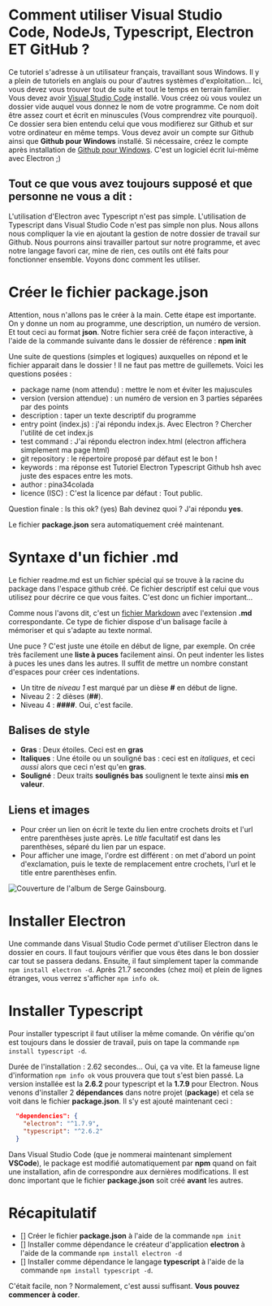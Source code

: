 # Comment utiliser Visual Studio Code, NodeJs, Typescript, Electron ET GitHub ? 

Ce tutoriel s'adresse à un utilisateur français, travaillant sous Windows. Il y a plein de tutoriels en anglais ou pour d'autres systèmes d'exploitation... Ici, vous devez vous trouver tout de suite et tout le temps en terrain familier. 
Vous devez avoir [Visual Studio Code](https://code.visualstudio.com/) installé. Vous créez où vous voulez un dossier vide auquel vous donnez le nom de votre programme. Ce nom doit être assez court et écrit en minuscules (Vous comprendrez vite pourquoi). Ce dossier sera bien entendu celui que vous modifierez sur Github et sur votre ordinateur en même temps.
Vous devez avoir un compte sur Github ainsi que **Github pour Windows** installé. Si nécessaire, créez le compte après installation de [Github pour Windows](https://desktop.github.com/). C'est un logiciel écrit lui-même avec Electron ;) 

## Tout ce que vous avez toujours supposé et que personne ne vous a dit :

L'utilisation d'Electron avec Typescript n'est pas simple. L'utilisation de Typescript dans Visual Studio Code n'est pas simple non plus. Nous allons nous compliquer la vie en ajoutant la gestion de notre dossier de travail sur Github. Nous pourrons ainsi travailler partout sur notre programme, et avec notre langage favori car, mine de rien, ces outils ont été faits pour fonctionner ensemble. Voyons donc comment les utiliser.

# Créer le fichier __package.json__

Attention, nous n'allons pas le créer à la main. Cette étape est importante. On y donne un nom au programme, une description, un numéro de version. Et tout ceci au format **json**. Notre fichier sera créé de façon interactive, à l'aide de la commande suivante dans le dossier de référence : **npm init**
 
 Une suite de questions (simples et logiques) auxquelles on répond et le fichier apparait dans le dossier ! 
 Il ne faut pas mettre de guillemets. Voici les questions posées :
 - package name (nom attendu) : mettre le nom et éviter les majuscules
 - version (version attendue) : un numéro de version en 3 parties séparées par des points
 - description : taper un texte descriptif du programme
 - entry point (index.js) : j'ai répondu index.js. Avec Electron ? Chercher l'utilité de cet index.js
 - test command : J'ai répondu electron index.html (electron affichera simplement ma page html)
 - git repository : le répertoire proposé par défaut est le bon !
 - keywords : ma réponse est Tutoriel Electron Typescript Github hsh avec juste des espaces entre les mots.
 - author : pina34colada
 - licence (ISC) : C'est la licence par défaut : Tout public.
 
Question finale : Is this ok? (yes) Bah devinez quoi ? J'ai répondu __yes__.

Le fichier **package.json** sera automatiquement créé maintenant.

# Syntaxe d'un fichier .md 
 
Le fichier readme.md est un fichier spécial qui se trouve à la racine du package dans l'espace github créé. Ce fichier descriptif est celui que vous utilisez pour décrire ce que vous faites. C'est donc un fichier important... 

Comme nous l'avons dit, c'est un [fichier Markdown](https://fr.wikipedia.org/wiki/Markdown) avec l'extension **.md** correspondante. Ce type de fichier dispose d'un balisage facile à mémoriser et qui s'adapte au texte normal. 
 
Une puce ? C'est juste une étoile en début de ligne, par exemple. On crée très facilement une **liste à puces** facilement ainsi. On peut indenter les listes à puces les unes dans les autres. Il suffit de mettre un nombre constant d'espaces pour créer ces indentations. 

* Un titre de *niveau 1* est marqué par un dièse **#** en début de ligne. 
* Niveau 2 : 2 dièses (**##**). 
* Niveau 4 : **####**. Oui, c'est facile.

## Balises de style 
* **Gras** : Deux étoiles. Ceci est en **gras**
* **Italiques** : Une étoile ou un souligné bas : ceci est en *italiques*, et ceci _aussi_ alors que ceci n'est qu'en **gras**.
* **Souligné** : Deux traits __soulignés bas__ soulignent le texte ainsi __mis en valeur__.
## Liens et images
* Pour créer un lien on écrit le texte du lien entre crochets droits et l'url entre parenthèses juste après. Le _title_ facultatif est dans les parenthèses, séparé du lien par un espace.
* Pour afficher une image, l'ordre est différent : on met d'abord un point d'exclamation, puis le texte de remplacement entre crochets, l'url et le title entre parenthèses enfin. 

![Couverture de l'album de Serge Gainsbourg](http://pina34colada.free.fr/img/gainsbourg.jpg).

# Installer Electron 

Une commande dans Visual Studio Code permet d'utiliser Electron dans le dossier en cours. Il faut toujours vérifier que vous êtes dans le bon dossier car tout se passera dedans. Ensuite, il faut simplement taper la commande
`npm install electron -d`.
Après 21.7 secondes (chez moi) et plein de lignes étranges, vous verrez s'afficher `npm info ok`.

# Installer Typescript

Pour installer typescript il faut utiliser la même comande. On vérifie qu'on est toujours dans le dossier de travail, puis on tape la commande 
`npm install typescript -d`. 

Durée de l'installation : 2.62 secondes... Oui, ça va vite. 
Et la fameuse ligne d'information `npm info ok` vous prouvera que tout s'est bien passé.
La version installée est la **2.6.2** pour typescript et la **1.7.9** pour Electron.
Nous venons d'installer 2 __dépendances__ dans notre projet (__package__) et cela se voit dans le fichier **package.json**.
Il s'y est ajouté maintenant ceci : 
```json
  "dependencies": {
    "electron": "^1.7.9",
    "typescript": "^2.6.2"
  }
```  
Dans Visual Studio Code (que je nommerai maintenant simplement __VSCode__), le package est modifié automatiquement par **npm** quand on fait une installation, afin de correspondre aux dernières modifications. Il est donc important que le fichier **package.json** soit créé __avant__ les autres. 

# Récapitulatif 

* [] Créer le fichier **package.json** à l'aide de la commande `npm init`
* [] Installer comme dépendance le créateur d'application **electron** à l'aide de la commande `npm install electron -d`
* [] Installer comme dépendance le langage **typescript**  à l'aide de la commande `npm install typescript -d`.

C'était facile, non ? Normalement, c'est aussi suffisant. __Vous pouvez commencer à coder__.